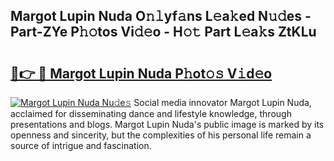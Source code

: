 ## Margot Lupin Nuda O𝚗𝚕yf𝚊ns L𝚎a𝚔ed N𝚞𝚍es - Part-ZYe P𝚑𝚘tos Vi𝚍𝚎o - H𝚘𝚝 Part L𝚎a𝚔s ZtKLu

# <h2><a href="http://kfahbn.oniu.top/?m=Margot+Lupin+Nuda">🔗👉 🔴 Margot Lupin Nuda P𝚑ot𝚘𝚜 V𝚒d𝚎o</a></h2>

[![Margot Lupin Nuda Nu𝚍e𝚜](https://i.imgur.com/0qMVB7G.gif)](http://kfahbn.oniu.top/?m=Margot+Lupin+Nuda)
Social media innovator Margot Lupin Nuda, acclaimed for disseminating dance and lifestyle knowledge, through presentations and blogs. Margot Lupin Nuda's public image is marked by its openness and sincerity, but the complexities of his personal life remain a source of intrigue and fascination.  
